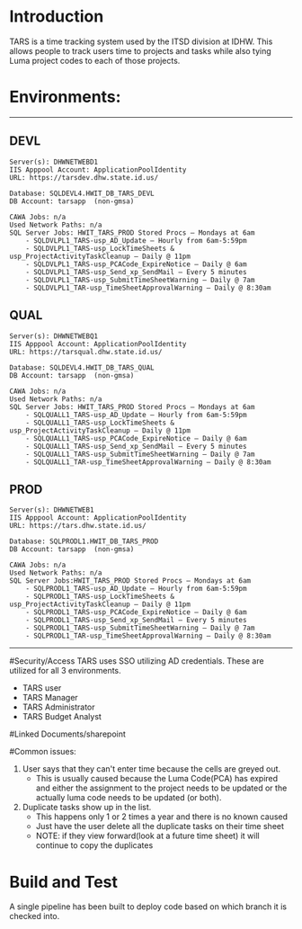 # Introduction 
TARS is a time tracking system used by the ITSD division at IDHW.  This allows people to track users time to projects and tasks while also tying Luma project codes to each of those projects.

# Environments:
---

##  **DEVL**
    Server(s): DHWNETWEBD1
    IIS Apppool Account: ApplicationPoolIdentity
    URL: https://tarsdev.dhw.state.id.us/

    Database: SQLDEVL4.HWIT_DB_TARS_DEVL
    DB Account: tarsapp  (non-gmsa)
        
    CAWA Jobs: n/a
    Used Network Paths: n/a
    SQL Server Jobs: HWIT_TARS_PROD Stored Procs – Mondays at 6am    
        - SQLDVLPL1_TARS-usp_AD_Update – Hourly from 6am-5:59pm
        - SQLDVLPL1_TARS-usp_LockTimeSheets & usp_ProjectActivityTaskCleanup – Daily @ 11pm
        - SQLDVLPL1_TARS-usp_PCACode_ExpireNotice – Daily @ 6am
        - SQLDVLPL1_TARS-usp_Send_xp_SendMail – Every 5 minutes
        - SQLDVLPL1_TARS-usp_SubmitTimeSheetWarning – Daily @ 7am
        - SQLDVLPL1_TAR-usp_TimeSheetApprovalWarning – Daily @ 8:30am

##  **QUAL**
    Server(s): DHWNETWEBQ1
    IIS Apppool Account: ApplicationPoolIdentity
    URL: https://tarsqual.dhw.state.id.us/

    Database: SQLDEVL4.HWIT_DB_TARS_QUAL
    DB Account: tarsapp  (non-gmsa)
        
    CAWA Jobs: n/a
    Used Network Paths: n/a 
    SQL Server Jobs: HWIT_TARS_PROD Stored Procs – Mondays at 6am    
        - SQLQUALL1_TARS-usp_AD_Update – Hourly from 6am-5:59pm
        - SQLQUALL1_TARS-usp_LockTimeSheets & usp_ProjectActivityTaskCleanup – Daily @ 11pm
        - SQLQUALL1_TARS-usp_PCACode_ExpireNotice – Daily @ 6am
        - SQLQUALL1_TARS-usp_Send_xp_SendMail – Every 5 minutes
        - SQLQUALL1_TARS-usp_SubmitTimeSheetWarning – Daily @ 7am
        - SQLQUALL1_TAR-usp_TimeSheetApprovalWarning – Daily @ 8:30am 

##  **PROD** 
    Server(s): DHWNETWEB1
    IIS Apppool Account: ApplicationPoolIdentity
    URL: https://tars.dhw.state.id.us/

    Database: SQLPRODL1.HWIT_DB_TARS_PROD
    DB Account: tarsapp  (non-gmsa)
        
    CAWA Jobs: n/a
    Used Network Paths: n/a
    SQL Server Jobs:HWIT_TARS_PROD Stored Procs – Mondays at 6am    
        - SQLPRODL1_TARS-usp_AD_Update – Hourly from 6am-5:59pm
        - SQLPRODL1_TARS-usp_LockTimeSheets & usp_ProjectActivityTaskCleanup – Daily @ 11pm
        - SQLPRODL1_TARS-usp_PCACode_ExpireNotice – Daily @ 6am
        - SQLPRODL1_TARS-usp_Send_xp_SendMail – Every 5 minutes
        - SQLPRODL1_TARS-usp_SubmitTimeSheetWarning – Daily @ 7am
        - SQLPRODL1_TAR-usp_TimeSheetApprovalWarning – Daily @ 8:30am

---

#Security/Access
TARS uses SSO utilizing AD credentials.  These are utilized for all 3 environments.
- TARS user
- TARS Manager
- TARS Administrator
- TARS Budget Analyst

#Linked Documents/sharepoint

#Common issues:
1.	User says that they can't enter time because the cells are greyed out.
    - This is usually caused because the Luma Code(PCA) has expired and either the assignment to the project needs to be updated or the actually luma code needs to be updated (or both).
2.	Duplicate tasks show up in the list.
    - This happens only 1 or 2 times a year and there is no known caused
    - Just have the user delete all the duplicate tasks on their time sheet
    - NOTE: if they view forward(look at a future time sheet) it will continue to copy the duplicates

# Build and Test
A single pipeline has been built to deploy code based on which branch it is checked into.<More details to come> 
